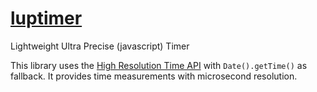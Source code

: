 [luptimer](http://www.luptimer.com)
========

Lightweight Ultra Precise (javascript) Timer

This library uses the [High Resolution Time API](http://www.w3.org/TR/hr-time/) with ```Date().getTime()``` as fallback. It provides time measurements with microsecond resolution.
